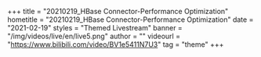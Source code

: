 +++
    title = "20210219_HBase Connector-Performance Optimization"
    hometitle = "20210219_HBase Connector-Performance Optimization"
    date = "2021-02-19"
    styles = "Themed Livestream"
    banner = "/img/videos/live/en/live5.png"
    author = ""
    videourl = "https://www.bilibili.com/video/BV1e5411N7U3" 
    tag = "theme"
+++